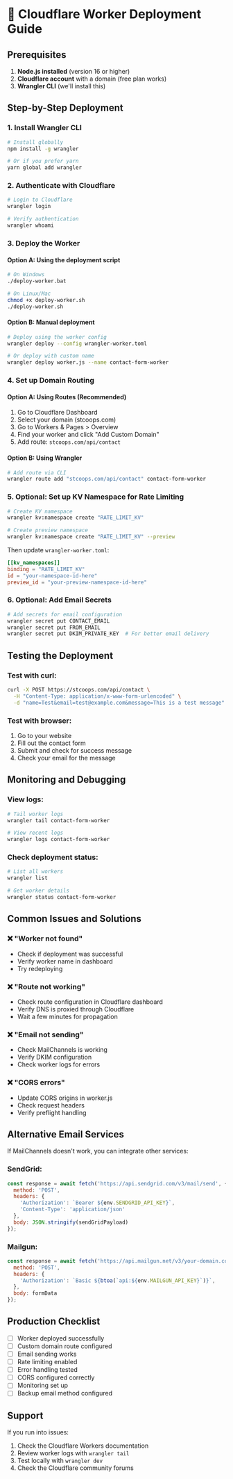 # 🚀 Cloudflare Worker Deployment Guide

## Prerequisites

1. **Node.js installed** (version 16 or higher)
2. **Cloudflare account** with a domain (free plan works)
3. **Wrangler CLI** (we'll install this)

## Step-by-Step Deployment

### 1. Install Wrangler CLI

```bash
# Install globally
npm install -g wrangler

# Or if you prefer yarn
yarn global add wrangler
```

### 2. Authenticate with Cloudflare

```bash
# Login to Cloudflare
wrangler login

# Verify authentication
wrangler whoami
```

### 3. Deploy the Worker

#### Option A: Using the deployment script
```bash
# On Windows
./deploy-worker.bat

# On Linux/Mac
chmod +x deploy-worker.sh
./deploy-worker.sh
```

#### Option B: Manual deployment
```bash
# Deploy using the worker config
wrangler deploy --config wrangler-worker.toml

# Or deploy with custom name
wrangler deploy worker.js --name contact-form-worker
```

### 4. Set up Domain Routing

#### Option A: Using Routes (Recommended)
1. Go to Cloudflare Dashboard
2. Select your domain (stcoops.com)
3. Go to Workers & Pages > Overview
4. Find your worker and click "Add Custom Domain"
5. Add route: `stcoops.com/api/contact`

#### Option B: Using Wrangler
```bash
# Add route via CLI
wrangler route add "stcoops.com/api/contact" contact-form-worker
```

### 5. Optional: Set up KV Namespace for Rate Limiting

```bash
# Create KV namespace
wrangler kv:namespace create "RATE_LIMIT_KV"

# Create preview namespace
wrangler kv:namespace create "RATE_LIMIT_KV" --preview
```

Then update `wrangler-worker.toml`:
```toml
[[kv_namespaces]]
binding = "RATE_LIMIT_KV"
id = "your-namespace-id-here"
preview_id = "your-preview-namespace-id-here"
```

### 6. Optional: Add Email Secrets

```bash
# Add secrets for email configuration
wrangler secret put CONTACT_EMAIL
wrangler secret put FROM_EMAIL
wrangler secret put DKIM_PRIVATE_KEY  # For better email delivery
```

## Testing the Deployment

### Test with curl:
```bash
curl -X POST https://stcoops.com/api/contact \
  -H "Content-Type: application/x-www-form-urlencoded" \
  -d "name=Test&email=test@example.com&message=This is a test message"
```

### Test with browser:
1. Go to your website
2. Fill out the contact form
3. Submit and check for success message
4. Check your email for the message

## Monitoring and Debugging

### View logs:
```bash
# Tail worker logs
wrangler tail contact-form-worker

# View recent logs
wrangler logs contact-form-worker
```

### Check deployment status:
```bash
# List all workers
wrangler list

# Get worker details
wrangler status contact-form-worker
```

## Common Issues and Solutions

### ❌ **"Worker not found"**
- Check if deployment was successful
- Verify worker name in dashboard
- Try redeploying

### ❌ **"Route not working"**
- Check route configuration in Cloudflare dashboard
- Verify DNS is proxied through Cloudflare
- Wait a few minutes for propagation

### ❌ **"Email not sending"**
- Check MailChannels is working
- Verify DKIM configuration
- Check worker logs for errors

### ❌ **"CORS errors"**
- Update CORS origins in worker.js
- Check request headers
- Verify preflight handling

## Alternative Email Services

If MailChannels doesn't work, you can integrate other services:

### SendGrid:
```javascript
const response = await fetch('https://api.sendgrid.com/v3/mail/send', {
  method: 'POST',
  headers: {
    'Authorization': `Bearer ${env.SENDGRID_API_KEY}`,
    'Content-Type': 'application/json'
  },
  body: JSON.stringify(sendGridPayload)
});
```

### Mailgun:
```javascript
const response = await fetch('https://api.mailgun.net/v3/your-domain.com/messages', {
  method: 'POST',
  headers: {
    'Authorization': `Basic ${btoa(`api:${env.MAILGUN_API_KEY}`)}`,
  },
  body: formData
});
```

## Production Checklist

- [ ] Worker deployed successfully
- [ ] Custom domain route configured
- [ ] Email sending works
- [ ] Rate limiting enabled
- [ ] Error handling tested
- [ ] CORS configured correctly
- [ ] Monitoring set up
- [ ] Backup email method configured

## Support

If you run into issues:
1. Check the Cloudflare Workers documentation
2. Review worker logs with `wrangler tail`
3. Test locally with `wrangler dev`
4. Check the Cloudflare community forums

